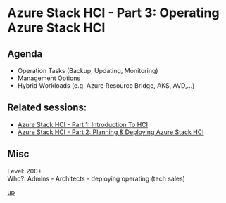 # Azure Stack HCI - Part 3: Operating Azure Stack HCI

## Agenda
- Operation Tasks (Backup, Updating, Monitoring)
- Management Options
- Hybrid Workloads (e.g. Azure Resource Bridge, AKS, AVD,...)

## Related sessions: 
- [Azure Stack HCI - Part 1: Introduction To HCI](../1-intro/readme.md)
- [Azure Stack HCI - Part 2: Planning & Deploying Azure Stack HCI](../2-planning/readme.md)

## Misc 
Level: 200+  
Who?: Admins - Architects - deploying operating (tech sales)
  
[up](../readme.md)